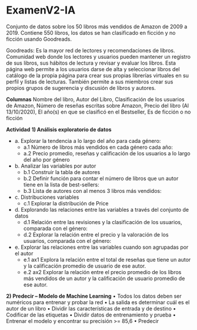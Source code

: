 # ExamenV2-IA
Conjunto de datos sobre los 50 libros más vendidos de Amazon de 2009 a 2019. Contiene 550 libros, los datos se han clasificado en ficción y no ficción usando Goodreads.

Goodreads: Es la mayor red de lectores y recomendaciones de libros. Comunidad web donde los lectores y usuarios pueden mantener un registro de sus libros, sus hábitos de lectura y revisar y evaluar los libros. Esta página web permite a los usuarios darse de alta y seleccionar libros del catálogo de la propia página para crear sus propias librerías virtuales en su perfil y listas de lecturas. También permite a sus miembros crear sus propios grupos de sugerencia y discusión de libros y
autores.

**Columnas**
Nombre del libro, Autor del Libro, Clasificación de los usuarios de Amazon, Número de reseñas escritas sobre Amazon, Precio del libro (Al 13/10/2020), El año(s) en que se clasificó en el Bestseller, Es de ficción o no ficción

**Actividad**
**1) Análisis exploratorio de datos**
- a. Explorar la tendencia a lo largo del año para cada género:
  - a.1 Número de libros más vendidos en cada género cada año:
  - a.2 Precio promedio, reseñas y calificación de los usuarios a lo largo del año por género
- b. Analizar las variables por autor
  - b.1 Construir la tabla de autores
  - b.2 Definir función para contar el número de libros que un autor tiene en la lista de best-sellers:
  - b.3 Lista de autores con al menos 3 libros más vendidos:
- c. Distribuciones variables
  - c.1 Explorar la distribución de Price
- d. Explorando las relaciones entre las variables a través del conjunto de datos
  - d.1 Relación entre las revisiones y la clasificación de los usuarios, comparada con el género:
  - d.2 Explorar la relación entre el precio y la valoración de los usuarios, comparada con el género:
- e. Explorar las relaciones entre las variables cuando son agrupadas por el autor
  - e.1 ax1 Explora la relación entre el total de reseñas que tiene un autor y la calificación promedio de usuario de ese autor.
  - e.2 ax2 Explorar la relación entre el precio promedio de los libros más vendidos de un autor y la calificación de usuario promedio de ese autor.
  
**2) Predecir – Modelo de Machine Learning**
• Todos los datos deben ser numéricos para entrenar y probar la red
• La salida es determinar cuál es el autor de un libro
• Dividir las características de entrada y de destino
• Codificar de las etiquetas
• Dividir datos de entrenamiento y prueba
• Entrenar el modelo y encontrar su precisión >= 85,6
• Predecir
